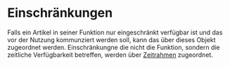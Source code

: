 # Einschränkungen

Falls ein Artikel in seiner Funktion nur eingeschränkt verfügbar ist und das vor der Nutzung 
kommunziert werden soll, kann das über dieses Objekt zugeordnet werden. 
Einschränkungne die nicht die Funktion, sondern die zeitliche Verfügbarkeit betreffen, werden 
über [Zeitrahmen](/dokumentation/zeitrahmen) zugeordnet.